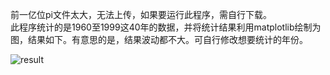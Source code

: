 前一亿位pi文件太大，无法上传，如果要运行此程序，需自行下载。  
此程序统计的是1960至1999这40年的数据，并将统计结果利用matplotlib绘制为图，结果如下。有意思的是，结果波动都不大。可自行修改想要统计的年份。  

![result](https://github.com/yq3/pi/blob/master/Find_Birthday_In_Pi/result.png)

